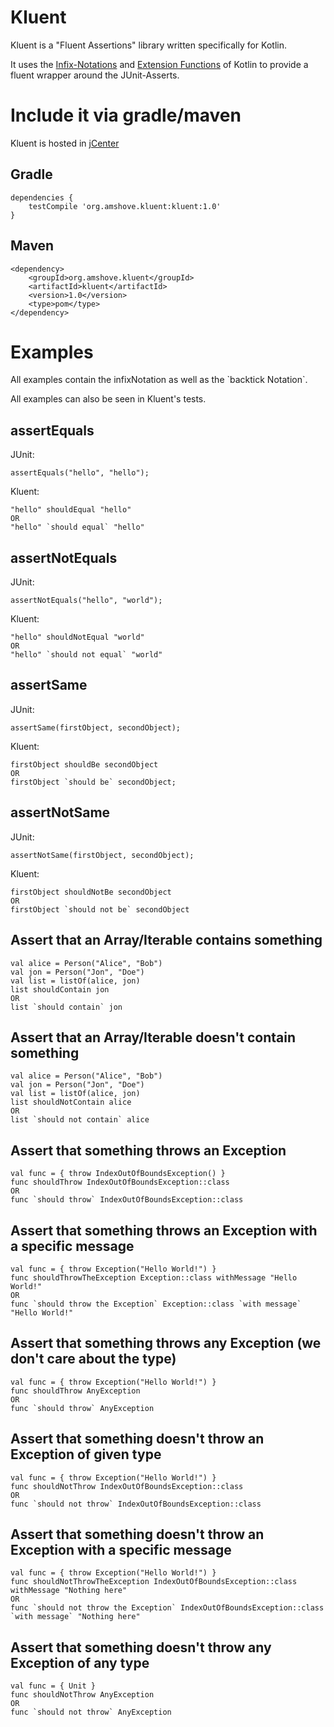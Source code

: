 # Kluent



Kluent is a "Fluent Assertions" library written specifically for Kotlin.

It uses the [Infix-Notations](https://kotlinlang.org/docs/reference/functions.html#infix-notation "Infix-Notation") and [Extension Functions](https://kotlinlang.org/docs/reference/extensions.html#extension-functions "Extension Functions") of Kotlin to provide a fluent wrapper around the JUnit-Asserts.

# Include it via gradle/maven

Kluent is hosted in [jCenter](https://bintray.com/markusamshove/maven/Kluent/view# "jCenter")

## Gradle
    dependencies {
        testCompile 'org.amshove.kluent:kluent:1.0'
    }
    
## Maven
    <dependency> 
        <groupId>org.amshove.kluent</groupId>
        <artifactId>kluent</artifactId>
        <version>1.0</version>
        <type>pom</type>
    </dependency>

# Examples
All examples contain the infixNotation as well as the \`backtick Notation\`.

All examples can also be seen in Kluent's tests.

## assertEquals ##
JUnit:

    assertEquals("hello", "hello");

Kluent:

    "hello" shouldEqual "hello"
    OR
    "hello" `should equal` "hello"

## assertNotEquals ##
JUnit:

    assertNotEquals("hello", "world");

Kluent:

    "hello" shouldNotEqual "world"
    OR
    "hello" `should not equal` "world"

## assertSame ##
JUnit:

    assertSame(firstObject, secondObject);

Kluent:

    firstObject shouldBe secondObject
    OR
    firstObject `should be` secondObject;

## assertNotSame ##
JUnit:

    assertNotSame(firstObject, secondObject);

Kluent:

    firstObject shouldNotBe secondObject
    OR
    firstObject `should not be` secondObject

## Assert that an Array/Iterable contains something ##

    val alice = Person("Alice", "Bob")
    val jon = Person("Jon", "Doe")
    val list = listOf(alice, jon)
    list shouldContain jon
    OR
    list `should contain` jon

## Assert that an Array/Iterable doesn't contain something ##

    val alice = Person("Alice", "Bob")
    val jon = Person("Jon", "Doe")
    val list = listOf(alice, jon)
    list shouldNotContain alice
    OR
    list `should not contain` alice

## Assert that something throws an Exception ##

    val func = { throw IndexOutOfBoundsException() }
    func shouldThrow IndexOutOfBoundsException::class
    OR
    func `should throw` IndexOutOfBoundsException::class

## Assert that something throws an Exception with a specific message ##

    val func = { throw Exception("Hello World!") }
    func shouldThrowTheException Exception::class withMessage "Hello World!"
    OR
    func `should throw the Exception` Exception::class `with message` "Hello World!"

## Assert that something throws any Exception (we don't care about the type) ##

    val func = { throw Exception("Hello World!") }
    func shouldThrow AnyException
    OR
    func `should throw` AnyException

## Assert that something doesn't throw an Exception of given type ##

    val func = { throw Exception("Hello World!") }
    func shouldNotThrow IndexOutOfBoundsException::class
    OR
    func `should not throw` IndexOutOfBoundsException::class

## Assert that something doesn't throw an Exception with a specific message ##

    val func = { throw Exception("Hello World!") }
    func shouldNotThrowTheException IndexOutOfBoundsException::class withMessage "Nothing here"
    OR
    func `should not throw the Exception` IndexOutOfBoundsException::class `with message` "Nothing here"

## Assert that something doesn't throw any Exception of any type ##

    val func = { Unit }
    func shouldNotThrow AnyException
    OR
    func `should not throw` AnyException
